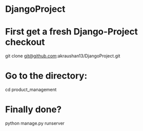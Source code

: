 # DjangoProject

# First get a fresh Django-Project checkout
git clone git@github.com:akraushan13/DjangoProject.git

# Go to the directory:
cd product_management


# Finally done?

python manage.py runserver 
